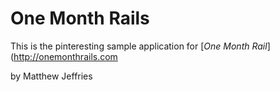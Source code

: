 # One Month Rails
This is the pinteresting sample application for
[*One Month Rail*] (http://onemonthrails.com

by Matthew Jeffries